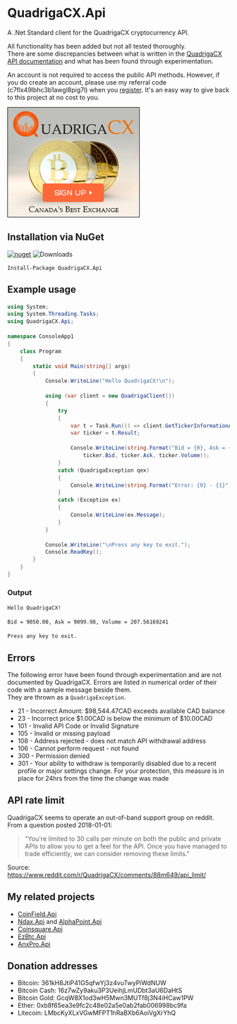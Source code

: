 # QuadrigaCX.Api
A .Net Standard client for the QuadrigaCX cryptocurrency API. 

All functionality has been added but not all tested thoroughly.  
There are some discrepancies between what is written in the [QuadrigaCX API documentation](https://www.quadrigacx.com/api_info) and what has been found through experimentation.


An account is not required to access the public API methods. 
However, if you do create an account, please use my referral code (c7flx49lbhc3b1awgl8pig7l) when you [register](https://www.quadrigacx.com/?ref=c7flx49lbhc3b1awgl8pig7l). 
It's an easy way to give back to this project at no cost to you.

[![Sign-up with QuadrigaCX](https://github.com/RobJohnston/QuadrigaCX.Api/blob/master/QCX%20300x250%20White%20CDN%20Sign%20Up.jpg)](https://www.quadrigacx.com/?ref=c7flx49lbhc3b1awgl8pig7l)

## Installation via NuGet

[![nuget](https://img.shields.io/nuget/v/QuadrigaCX.Api.svg)](https://www.nuget.org/packages/QuadrigaCX.Api/)
![Downloads](https://img.shields.io/nuget/dt/QuadrigaCx.Api.svg)

```
Install-Package QuadrigaCX.Api
```

## Example usage

```csharp
using System;
using System.Threading.Tasks;
using QuadrigaCX.Api;

namespace ConsoleApp1
{
    class Program
    {
        static void Main(string[] args)
        {
            Console.WriteLine("Hello QuadrigaCX!\n");

            using (var client = new QuadrigaClient())
            {
                try
                {
                    var t = Task.Run(() => client.GetTickerInformationAsync("btc_cad"));
                    var ticker = t.Result;

                    Console.WriteLine(string.Format("Bid = {0}, Ask = {1}, Volume = {2}", 
                        ticker.Bid, ticker.Ask, ticker.Volume));
                }
                catch (QuadrigaException qex)
                {
                    Console.WriteLine(string.Format("Error: {0} - {1}", qex.Code, qex.Message));
                }
                catch (Exception ex)
                {
                    Console.WriteLine(ex.Message);
                }
            }

            Console.WriteLine("\nPress any key to exit.");
            Console.ReadKey();
        }
    }
}
```

### Output
```
Hello QuadrigaCX!

Bid = 9050.00, Ask = 9099.98, Volume = 207.56169241

Press any key to exit.
```

## Errors

The following error have been found through experimentation and are not documented by QuadrigaCX.
Errors are listed in numerical order of their code with a sample message beside them.  
They are thrown as a `QuadrigaException`.

* 21 - Incorrect Amount: $98,544.47CAD exceeds available CAD balance
* 23 - Incorrect price $1.00CAD is below the minimum of $10.00CAD
* 101 - Invalid API Code or Invalid Signature
* 105 - Invalid or missing payload
* 108 - Address rejected - does not match API withdrawal address
* 106 - Cannot perform request - not found
* 300 - Permission denied
* 301 - Your ability to withdraw is temporarily disabled due to a recent profile or major settings change. For your protection, this measure is in place for 24hrs from the time the change was made

## API rate limit

QuadrigaCX seems to operate an out-of-band support group on reddit. From a question posted 2018-01-01:

>"You're limited to 30 calls per minute on both the public and private APIs to allow you to get a feel for the API. 
> Once you have managed to trade efficiently, we can consider removing these limits."

Source:  https://www.reddit.com/r/QuadrigaCX/comments/88m649/api_limit/

## My related projects

* [CoinField.Api](https://github.com/RobJohnston/CoinField.Api)
* [Ndax.Api](https://github.com/RobJohnston/Ndax.Api) and [AlphaPoint.Api](https://github.com/RobJohnston/alphapoint.api/)
* [Coinsquare.Api](https://github.com/RobJohnston/Coinsquare.Api)
* [EzBtc.Api](https://github.com/RobJohnston/EzBtc.Api)
* [AnxPro.Api](https://github.com/RobJohnston/AnxPro.Api)

## Donation addresses

* Bitcoin:  361kH8JtiP41G5qfwYj3z4vuTwyPiWdNUW
* Bitcoin Cash:  16z7wZy9aku3P3UeihjLmUDbt3aU6DaHtS
* Bitcoin Gold:  GcqW8X1od3wH5Mwn3MUTf8j3N4iHCaw1PW
* Ether:  0xb8f65ea3e9fc2c48e02a5e0ab2fab006998bc9fa
* Litecoin:  LMbcKyXLxVGwMFPT1hRaBXb6AoiVgXrYhQ
